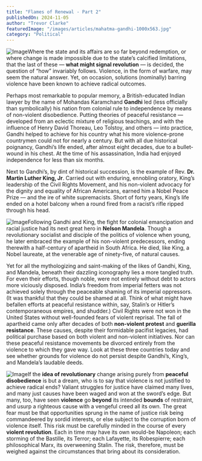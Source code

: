 ```yaml
---
title: "Flames of Renewal - Part 2"
publishedOn: 2024-11-05
author: "Trevor Clarke"
featuredImage: "/images/articles/mahatma-gandhi-1000x563.jpg"
category: "Political"
---
```


![Image](/images/articles/mahatma-gandhi-1000x563.jpg)Where the state and its affairs are so far beyond redemption, or where change is made impossible due to the state’s calcified limitations, that the last of these — **what might signal revolution** — is decided, the question of “how” invariably follows. Violence, in the form of warfare, may seem the natural answer. Yet, on occasion, solutions (nominally) barring violence have been known to achieve radical outcomes.

Perhaps most remarkable to popular memory, a British-educated Indian lawyer by the name of Mohandas Karamchand **Gandhi** led (less officially than symbolically) his nation from colonial rule to independence by means of non-violent disobedience. Putting theories of peaceful resistance — developed from an eclectic mixture of religious teachings, and with the influence of Henry David Thoreau, Leo Tolstoy, and others — into practice, Gandhi helped to achieve for his country what his more violence-prone countrymen could not for nearly a century. But with all due historical poignancy, Gandhi’s life ended, after almost eight decades, due to a bullet-wound in his chest. At the time of his assassination, India had enjoyed independence for less than six months.

Next to Gandhi’s, by dint of historical succession, is the example of Rev. **Dr. Martin Luther King, Jr**. Carried out with enduring, ennobling oratory, King’s leadership of the Civil Rights Movement, and his non-violent advocacy for the dignity and equality of African Americans, earned him a Nobel Peace Prize — and the ire of white supremacists. Short of forty years, King’s life ended on a hotel balcony when a round fired from a racist’s rifle ripped through his head.

![Image](/images/articles/martin-luther-king-1000x563.jpg)Following Gandhi and King, the fight for colonial emancipation and racial justice had its next great hero in **Nelson Mandela**. Though a revolutionary socialist and disciple of the politics of violence when young, he later embraced the example of his non-violent predecessors, ending therewith a half-century of apartheid in South Africa. He died, like King, a Nobel laureate, at the venerable age of ninety-five, of natural causes.

Yet for all the mythologizing and saint-making of the likes of Gandhi, King, and Mandela, beneath their dazzling iconography lies a more tangled truth. For even their efforts, though noble, were not entirely without debt to actors more viciously disposed. India’s freedom from imperial fetters was not achieved solely through the peaceable shaming of its imperial oppressors. (It was thankful that they could be shamed at all. Think of what might have befallen efforts at peaceful resistance within, say, Stalin’s or Hitler’s contemporaneous empires, and shudder.) Civil Rights were not won in the United States without well-founded fears of violent reprisal. The fall of apartheid came only after decades of both **non-violent protest** and **guerilla resistance**. These causes, despite their formidable pacifist legacies, had political purchase based on both violent and non-violent initiatives. Nor can these peaceful resistance movements be divorced entirely from the violence to which they gave way. Look at these three countries today and see whether grounds for violence do not persist despite Gandhi’s, King’s, and Mandela’s laudable deeds.

![Image](/images/articles/mandela-1000x563.jpg)If the **idea of revolutionary** change arising purely from **peaceful disobedience** is but a dream, who is to say that violence is not justified to achieve radical ends? Valiant struggles for justice have claimed many lives, and many just causes have been waged and won at the sword’s edge. But many, too, have seen **violence** go **beyond** its intended **bounds** of restraint, and usurp a righteous cause with a vengeful creed all its own. The great fear must be that opportunities sprung in the name of justice risk being commandeered by sordid interests, or else subject to the corruption born of violence itself. This risk must be carefully minded in the course of every **violent revolution**. Each in time may have its own would-be Napoleon; each storming of the Bastille, its Terror; each Lafayette, its Robespierre; each philosophical Marx, its overweening Stalin. The risk, therefore, must be weighed against the circumstances that bring about its consideration.
